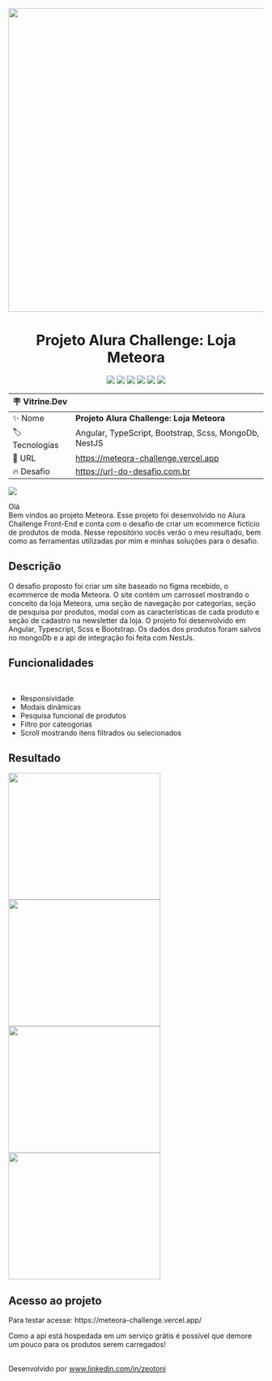 <p align="center"> 
  <img src="https://github.com/zeotoni/Meteora-Challenge/assets/87879397/9f4ecc96-9692-423c-8a7a-01876fcfc8ae" width="600px">
</p>
<h1 align="center">Projeto Alura Challenge: Loja Meteora</h1>
<p align="center">
  <img src="https://img.shields.io/badge/Angular-DD0031?style=for-the-badge&logo=angular&logoColor=white">
  <img src="https://img.shields.io/badge/Sass-CC6699?style=for-the-badge&logo=sass&logoColor=white">
  <img src="https://img.shields.io/badge/Bootstrap-563D7C?style=for-the-badge&logo=bootstrap&logoColor=white">
  <img src="https://img.shields.io/badge/TypeScript-007ACC?style=for-the-badge&logo=typescript&logoColor=white">
  <img src="https://img.shields.io/badge/MongoDB-4EA94B?style=for-the-badge&logo=mongodb&logoColor=white">
  <img src="https://img.shields.io/badge/nestjs-%23E0234E.svg?style=for-the-badge&logo=nestjs&logoColor=white">
</p>


| :placard: Vitrine.Dev |     |
| -------------  | --- |
| :sparkles: Nome        | **Projeto Alura Challenge: Loja Meteora**
| :label: Tecnologias | Angular, TypeScript, Bootstrap, Scss, MongoDb, NestJS
| :rocket: URL         | https://meteora-challenge.vercel.app
| :fire: Desafio     | https://url-do-desafio.com.br

<!-- Inserir imagem com a #vitrinedev ao final do link -->
![](https://via.placeholder.com/1200x500.png?text=imagem+lindona+do+meu+projeto#vitrinedev)
<p>Olá<br>Bem vindos ao projeto Meteora. Esse projeto foi desenvolvido no Alura Challenge Front-End e conta com o desafio de criar um ecommerce fictício de produtos de moda. Nesse repositório vocês verão o meu resultado, bem como as ferramentas utilizadas por mim e minhas soluções para o desafio.</p>
<h2>Descrição</h2>
<p>O desafio proposto foi criar um site baseado no figma recebido, o ecommerce de moda Meteora. O site contém um carrossel mostrando o conceito da loja Meteora, uma seção de navegação por categorias, seção de pesquisa por produtos, modal com as características de cada produto e seção de cadastro na newsletter da loja. O projeto foi desenvolvido em Angular, Typescript, Scss e Bootstrap. Os dados dos produtos foram salvos no mongoDb e a api de integração foi feita com NestJs.</p>
<h2>Funcionalidades</h2>
<br>

* Responsividade 
* Modais dinâmicas
* Pesquisa funcional de produtos
* Filtro por cateogorias
* Scroll mostrando itens filtrados ou selecionados

<h2>Resultado</h2>


<div display="flex">
  <img src="https://github.com/zeotoni/Meteora-Challenge/assets/87879397/f41ab968-270d-4f09-8d91-1fa8da4221f8" width="300px" height="250px">
  <img src="https://github.com/zeotoni/Meteora-Challenge/assets/87879397/75fce844-0e08-417d-9e6c-d87a6c93a055" width="300px" height="250px">
  <img src="https://github.com/zeotoni/Meteora-Challenge/assets/87879397/644ea36f-a254-465a-8aa8-bc2976f7d3a3" width="300px" height="250px">
  <img src="https://github.com/zeotoni/Meteora-Challenge/assets/87879397/43b85fcb-48bc-4579-ae21-7f7f0183c304" width="300px" height="250px">

</div>


<h2>Acesso ao projeto</h2>
<p>Para testar acesse: https://meteora-challenge.vercel.app/</p>
<p>Como a api está hospedada em um serviço grátis é possível que demore um pouco para os produtos serem carregados!</p>


<br>Desenvolvido por www.linkedin.com/in/zeotoni
